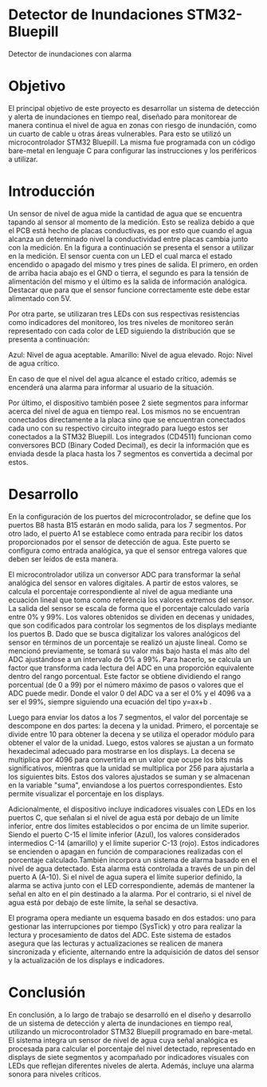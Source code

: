 # Detector de Inundaciones STM32-Bluepill
Detector de inundaciones con alarma

# Objetivo
El principal objetivo de este proyecto es desarrollar un sistema de detección y alerta de inundaciones en tiempo real, diseñado para monitorear de manera continua el nivel de agua en zonas con riesgo de inundación, como un cuarto de cable u otras áreas vulnerables. Para esto se utilizó un microcontrolador STM32 Bluepill. La misma fue programada con un código bare-metal en lenguaje C para configurar las instrucciones y los periféricos a utilizar.

# Introducción
Un sensor de nivel de agua mide la cantidad de agua que se encuentra  tapando al sensor al momento de la medición. Esto se realiza debido a que el PCB está hecho de placas conductivas, es por esto que cuando el agua alcanza un determinado nivel la conductividad entre placas cambia junto con la medición. En la figura a continuación se presenta el sensor a utilizar en la medición. El sensor cuenta con un LED el cual marca el estado encendido o apagado del mismo y tres pines de salida. El primero, en orden de arriba hacia abajo es el GND o tierra, el segundo es para la tensión de alimentación del mismo y el último es la salida de información analógica. Destacar que para que el sensor funcione correctamente este debe estar alimentado con 5V.

Por otra parte, se utilizaran tres LEDs con sus respectivas resistencias como indicadores del monitoreo, los tres niveles de monitoreo serán representado con cada color de LED siguiendo la distribución que se presenta a continuación:

Azul: Nivel de agua aceptable.
Amarillo: Nivel de agua elevado.
Rojo: Nivel de agua crítico.

En caso de que el nivel del agua alcance el estado crítico, además se encenderá una alarma para informar al usuario de la situación.

Por último, el dispositivo también posee 2 siete segmentos para informar acerca del nivel de agua en tiempo real. Los mismos no se encuentran conectados directamente a la placa sino que se encuentran conectados cada uno con su respectivo circuito integrado para luego estos ser conectados a la STM32 Bluepill. Los integrados (CD4511) funcionan como conversores BCD (Binary Coded Decimal), es decir la información que es enviada desde la placa hasta los 7 segmentos es convertida a decimal por estos.

# Desarrollo
En la configuración de los puertos del microcontrolador, se define que los puertos B8 hasta B15 estarán en modo salida, para los 7 segmentos. Por otro lado, el puerto A1 se establece como entrada para recibir los datos proporcionados por el sensor de detección de agua. Este puerto se configura como entrada analógica, ya que el sensor entrega valores que deben ser leídos de esta manera.

El microcontrolador utiliza un conversor ADC para transformar la señal analógica del sensor en valores digitales. A partir de estos valores, se calcula el porcentaje correspondiente al nivel de agua mediante una ecuación lineal que toma como referencia los valores extremos del sensor. La salida del sensor se escala de forma que el porcentaje calculado varía entre 0% y 99%. Los valores obtenidos se dividen en decenas y unidades, que son codificados para controlar los segmentos de los displays mediante los puertos B.
Dado que se busca digitalizar los valores analógicos del sensor en términos de un porcentaje se realizó un ajuste lineal. Como se mencionó previamente, se tomará su valor más bajo hasta el más alto del ADC ajustándose a un intervalo de 0% a  99%. Para hacerlo, se calcula un factor que transforma cada lectura del ADC en una proporción equivalente dentro del rango porcentual. Este factor se obtiene dividiendo el rango porcentual (de 0 a 99) por el número máximo de pasos o valores que el ADC puede medir. Donde el valor 0 del ADC va a ser el  0% y el 4096 va a ser el 99%, siempre siguiendo una ecuación del tipo y=ax+b .

Luego para enviar los datos a los 7 segmentos, el valor del porcentaje se descompone en dos partes: la decena y la unidad. Primero, el porcentaje se divide entre 10 para obtener la decena y se utiliza el operador módulo para obtener el valor de la unidad. Luego, estos valores se ajustan a un formato hexadecimal adecuado para mostrarse en los displays. La decena se multiplica por 4096 para convertirla en un valor que ocupe los bits más significativos, mientras que la unidad se multiplica por 256 para ajustarla a los siguientes bits. Estos dos valores ajustados se suman y se almacenan en la variable "suma", enviandose a los puertos correspondientes. Esto permite visualizar el porcentaje en los displays.

Adicionalmente, el dispositivo incluye indicadores visuales con LEDs en los puertos C, que señalan si el nivel de agua está por debajo de un límite inferior, entre dos límites establecidos o por encima de un límite superior. Siendo el puerto C-15 el limite inferior (Azul), los valores considerados intermedios C-14 (amarillo) y el limite superior C-13 (rojo). Estos indicadores se encienden o apagan en función de comparaciones realizadas con el porcentaje calculado.También incorpora un sistema de alarma basado en el nivel de agua detectado. Esta alarma está controlada a través de un pin del puerto A (A-10). Si el nivel de agua supera el límite superior definido, la alarma se activa junto con el LED correspondiente, además de mantener la señal en alto en el pin destinado a la alarma. Por el contrario, si el nivel de agua está por debajo de este límite, la señal se desactiva.

El programa opera mediante un esquema basado en dos estados: uno para gestionar las interrupciones por tiempo (SysTick) y otro para realizar la lectura y procesamiento de datos del ADC. Este sistema de estados asegura que las lecturas y actualizaciones se realicen de manera sincronizada y eficiente, alternando entre la adquisición de datos del sensor y la actualización de los displays e indicadores.

# Conclusión
En conclusión, a lo largo de trabajo se desarrolló en el diseño y desarrollo de un sistema de detección y alerta de inundaciones en tiempo real, utilizando un microcontrolador STM32 Bluepill programado en bare-metal. El sistema integra un sensor de nivel de agua cuya señal analógica es procesada para calcular el porcentaje del nivel detectado, representado en displays de siete segmentos y acompañado por indicadores visuales con LEDs que reflejan diferentes niveles de alerta. Además, incluye una alarma sonora para niveles críticos.
